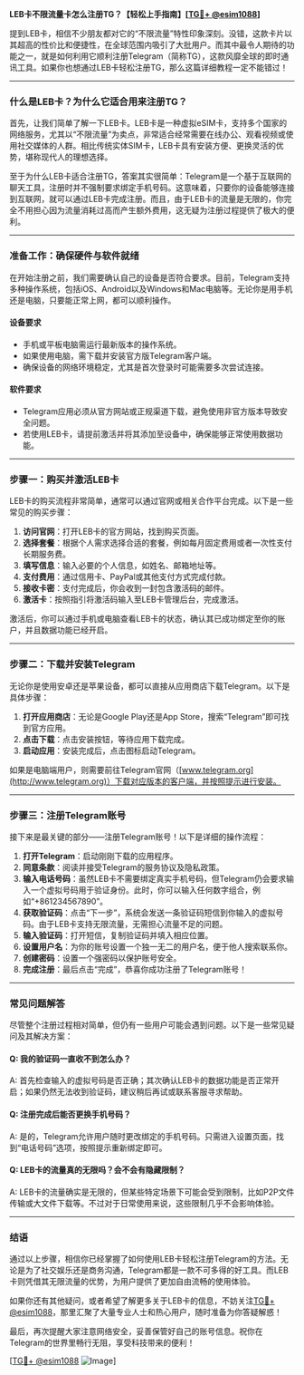 **LEB卡不限流量卡怎么注册TG？【轻松上手指南】[[TG💪+ @esim1088](https://t.me/s/esim1088)]**

提到LEB卡，相信不少朋友都对它的“不限流量”特性印象深刻。没错，这款卡片以其超高的性价比和便捷性，在全球范围内吸引了大批用户。而其中最令人期待的功能之一，就是如何利用它顺利注册Telegram（简称TG），这款风靡全球的即时通讯工具。如果你也想通过LEB卡轻松注册TG，那么这篇详细教程一定不能错过！

---

### **什么是LEB卡？为什么它适合用来注册TG？**

首先，让我们简单了解一下LEB卡。LEB卡是一种虚拟eSIM卡，支持多个国家的网络服务，尤其以“不限流量”为卖点，非常适合经常需要在线办公、观看视频或使用社交媒体的人群。相比传统实体SIM卡，LEB卡具有安装方便、更换灵活的优势，堪称现代人的理想选择。

至于为什么LEB卡适合注册TG，答案其实很简单：Telegram是一个基于互联网的聊天工具，注册时并不强制要求绑定手机号码。这意味着，只要你的设备能够连接到互联网，就可以通过LEB卡完成注册。而且，由于LEB卡的流量是无限的，你完全不用担心因为流量消耗过高而产生额外费用，这无疑为注册过程提供了极大的便利。

---

### **准备工作：确保硬件与软件就绪**

在开始注册之前，我们需要确认自己的设备是否符合要求。目前，Telegram支持多种操作系统，包括iOS、Android以及Windows和Mac电脑等。无论你是用手机还是电脑，只要能正常上网，都可以顺利操作。

#### **设备要求**
- 手机或平板电脑需运行最新版本的操作系统。
- 如果使用电脑，需下载并安装官方版Telegram客户端。
- 确保设备的网络环境稳定，尤其是首次登录时可能需要多次尝试连接。

#### **软件要求**
- Telegram应用必须从官方网站或正规渠道下载，避免使用非官方版本导致安全问题。
- 若使用LEB卡，请提前激活并将其添加至设备中，确保能够正常使用数据功能。

---

### **步骤一：购买并激活LEB卡**

LEB卡的购买流程非常简单，通常可以通过官网或相关合作平台完成。以下是一些常见的购买步骤：

1. **访问官网**：打开LEB卡的官方网站，找到购买页面。
2. **选择套餐**：根据个人需求选择合适的套餐，例如每月固定费用或者一次性支付长期服务费。
3. **填写信息**：输入必要的个人信息，如姓名、邮箱地址等。
4. **支付费用**：通过信用卡、PayPal或其他支付方式完成付款。
5. **接收卡密**：支付完成后，你会收到一封包含激活码的邮件。
6. **激活卡**：按照指引将激活码输入至LEB卡管理后台，完成激活。

激活后，你可以通过手机或电脑查看LEB卡的状态，确认其已成功绑定至你的账户，并且数据功能已经开启。

---

### **步骤二：下载并安装Telegram**

无论你是使用安卓还是苹果设备，都可以直接从应用商店下载Telegram。以下是具体步骤：

1. **打开应用商店**：无论是Google Play还是App Store，搜索“Telegram”即可找到官方应用。
2. **点击下载**：点击安装按钮，等待应用下载完成。
3. **启动应用**：安装完成后，点击图标启动Telegram。

如果是电脑端用户，则需要前往Telegram官网（[www.telegram.org](http://www.telegram.org)）下载对应版本的客户端，并按照提示进行安装。

---

### **步骤三：注册Telegram账号**

接下来是最关键的部分——注册Telegram账号！以下是详细的操作流程：

1. **打开Telegram**：启动刚刚下载的应用程序。
2. **同意条款**：阅读并接受Telegram的服务协议及隐私政策。
3. **输入电话号码**：虽然LEB卡不需要绑定真实手机号码，但Telegram仍会要求输入一个虚拟号码用于验证身份。此时，你可以输入任何数字组合，例如“+861234567890”。
4. **获取验证码**：点击“下一步”，系统会发送一条验证码短信到你输入的虚拟号码。由于LEB卡支持无限流量，无需担心流量不足的问题。
5. **输入验证码**：打开短信，复制验证码并填入相应位置。
6. **设置用户名**：为你的账号设置一个独一无二的用户名，便于他人搜索联系你。
7. **创建密码**：设置一个强密码以保护账号安全。
8. **完成注册**：最后点击“完成”，恭喜你成功注册了Telegram账号！

---

### **常见问题解答**

尽管整个注册过程相对简单，但仍有一些用户可能会遇到问题。以下是一些常见疑问及其解决方案：

#### **Q: 我的验证码一直收不到怎么办？**
A: 首先检查输入的虚拟号码是否正确；其次确认LEB卡的数据功能是否正常开启；如果仍然无法收到验证码，建议稍后再试或联系客服寻求帮助。

#### **Q: 注册完成后能否更换手机号码？**
A: 是的，Telegram允许用户随时更改绑定的手机号码。只需进入设置页面，找到“电话号码”选项，按照提示重新绑定即可。

#### **Q: LEB卡的流量真的无限吗？会不会有隐藏限制？**
A: LEB卡的流量确实是无限的，但某些特定场景下可能会受到限制，比如P2P文件传输或大文件下载等。不过对于日常使用来说，这些限制几乎不会影响体验。

---

### **结语**

通过以上步骤，相信你已经掌握了如何使用LEB卡轻松注册Telegram的方法。无论是为了社交娱乐还是商务沟通，Telegram都是一款不可多得的好工具。而LEB卡则凭借其无限流量的优势，为用户提供了更加自由流畅的使用体验。

如果你还有其他疑问，或者希望了解更多关于LEB卡的信息，不妨关注[TG💪+ @esim1088](https://t.me/s/esim1088)，那里汇聚了大量专业人士和热心用户，随时准备为你答疑解惑！

最后，再次提醒大家注意网络安全，妥善保管好自己的账号信息。祝你在Telegram的世界里畅行无阻，享受科技带来的便利！

[[TG💪+ @esim1088](https://t.me/s/esim1088) ![Image](https://i.postimg.cc/4NQfJmqS/Snipaste-2025-05-13-00-14-12.png)]